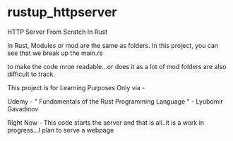 # rustup_httpserver
HTTP Server From Scratch In Rust


In Rust, Modules or  mod  are the same as folders. In this project, you can see that we break up the main.rs 

to make the code mroe readable...or does it as a lot of mod folders are also difficult to track. 

This project is for Learning Purposes Only via -

Udemy - " Fundamentals of the Rust Programming Language "   - Lyubomir Gavadinov 

Right Now - This code starts the server and that is all..it is a work in progress...I plan to serve a webpage 
